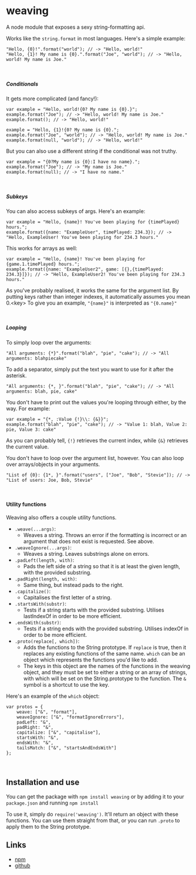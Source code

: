 # weaving
A node module that exposes a sexy string-formatting api.

Works like the `string.format` in most languages. Here's a simple example:

	"Hello, {0}!".format("world"); // -> "Hello, world!"
	"Hello, {1}! My name is {0}.".format("Joe", "world"); // -> "Hello, world! My name is Joe."

<br>

##### Conditionals
It gets more complicated (and fancy!):

	var example = "Hello, world!{0? My name is {0}.}";
	example.format("Joe"); // -> "Hello, world! My name is Joe."
	example.format(); // -> "Hello, world!"

	example = "Hello, {1}!{0? My name is {0}.";
	example.format("Joe", "world"); // -> "Hello, world! My name is Joe."
	example.format(null, "world"); // -> "Hello, world!"

But you can also use a different string if the conditional was not truthy.

	var example = "{0?My name is {0}:I have no name}.";
	example.format("Joe"); // -> "My name is Joe."
	example.format(null); // -> "I have no name."

<br>

##### Subkeys
You can also access subkeys of args. Here's an example:

	var example = "Hello, {name}! You've been playing for {timePlayed} hours.";
	example.format({name: "ExampleUser", timePlayed: 234.3}); // -> "Hello, ExampleUser! You've been playing for 234.3 hours."

This works for arrays as well:

	var example = "Hello, {name}! You've been playing for {game.1.timePlayed} hours.";
	example.format({name: "ExampleUser2", game: [{},{timePlayed: 234.3}]}); // -> "Hello, ExampleUser2! You've been playing for 234.3 hours."

As you've probably realised, it works the same for the argument list. By putting keys rather than integer indexes, it automatically assumes you mean 0.\<key\> To give you an example, `"{name}"` is interpreted as `"{0.name}"`

<br>

##### Looping
To simply loop over the arguments:

	"All arguments: {*}".format("blah", "pie", "cake"); // -> "All arguments: blahpiecake"

To add a separator, simply put the text you want to use for it after the asterisk.

	"All arguments: {*, }".format("blah", "pie", "cake"); // -> "All arguments: blah, pie, cake"

You don't have to print out the values you're looping through either, by the way. For example:

	var example = "{*, :Value {!}\\: {&}}";
	example.format("blah", "pie", "cake"); // -> "Value 1: blah, Value 2: pie, Value 3: cake"

As you can probably tell, `{!}` retrieves the current index, while `{&}` retrieves the current value.

You don't have to loop over the argument list, however. You can also loop over arrays/objects in your arguments.

	"List of {0}: {1*, }".format("users", ["Joe", "Bob", "Stevie"]); // -> "List of users: Joe, Bob, Stevie"

<br>

#### Utility functions

Weaving also offers a couple utility functions.

- `.weave(...args)`:
	- Weaves a string. Throws an error if the formatting is incorrect or an argument that does not exist is requested. See above.
- `.weaveIgnore(...args)`:
	- Weaves a string. Leaves substrings alone on errors.
- `.padLeft(length, with)`:
	- Pads the left side of a string so that it is at least the given length, with the provided substring.
- `.padRight(length, with)`:
	- Same thing, but instead pads to the right.
- `.capitalize()`:
	- Capitalises the first letter of a string.
- `.startsWith(substr)`:
	- Tests if a string starts with the provided substring. Utilises lastIndexOf in order to be more efficient.
- `.endsWith(substr)`:
	- Tests if a string ends with the provided substring. Utilises indexOf in order to be more efficient.
- `.proto(replace[, which])`:
	- Adds the functions to the String prototype. If `replace` is true, then it replaces any existing functions of the same name. `which` can be an object which represents the functions you'd like to add.
	- The keys in this object are the names of the functions in the weaving object, and they must be set to either a string or an array of strings, with which will be set on the String.prototype to the function. The `&` symbol is a shortcut to use the key.

Here's an example of the `which` object:

	var protos = {
	    weave: ["&", "format"],
	    weaveIgnore: ["&", "formatIgnoreErrors"],
	    padLeft: "&",
	    padRight: "&",
	    capitalize: ["&", "capitalise"],
	    startsWith: "&",
	    endsWith: "&",
	    tailsMatch: ["&", "startsAndEndsWith"]
	};

<br>

## Installation and use

You can get the package with `npm install weaving` or by adding it to your `package.json` and running `npm install`

To use it, simply do `require('weaving')`. It'll return an object with these functions. You can use them straight from that, or you can run `.proto` to apply them to the String prototype.


## Links

- [npm](https://www.npmjs.com/package/weaving)
- [github](https://github.com/aarilight/weaving)
